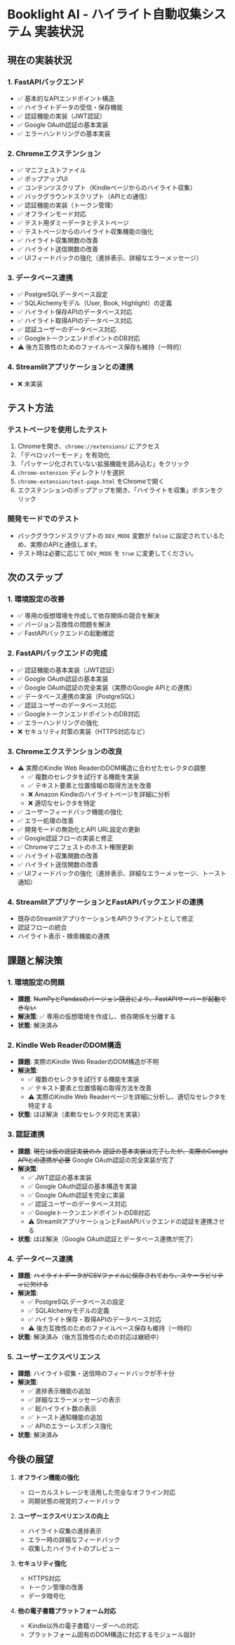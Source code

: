 # Booklight AI - ハイライト自動収集システム 実装状況

## 現在の実装状況

### 1. FastAPIバックエンド
- ✅ 基本的なAPIエンドポイント構造
- ✅ ハイライトデータの受信・保存機能
- ✅ 認証機能の実装（JWT認証）
- ✅ Google OAuth認証の基本実装
- ✅ エラーハンドリングの基本実装

### 2. Chromeエクステンション
- ✅ マニフェストファイル
- ✅ ポップアップUI
- ✅ コンテンツスクリプト（Kindleページからのハイライト収集）
- ✅ バックグラウンドスクリプト（APIとの通信）
- ✅ 認証機能の実装（トークン管理）
- ✅ オフラインモード対応
- ✅ テスト用ダミーデータとテストページ
- ✅ テストページからのハイライト収集機能の強化
- ✅ ハイライト収集関数の改善
- ✅ ハイライト送信関数の改善
- ✅ UIフィードバックの強化（進捗表示、詳細なエラーメッセージ）

### 3. データベース連携
- ✅ PostgreSQLデータベース設定
- ✅ SQLAlchemyモデル（User, Book, Highlight）の定義
- ✅ ハイライト保存APIのデータベース対応
- ✅ ハイライト取得APIのデータベース対応
- ✅ 認証ユーザーのデータベース対応
- ✅ GoogleトークンエンドポイントのDB対応
- ⚠️ 後方互換性のためのファイルベース保存も維持（一時的）

### 4. Streamlitアプリケーションとの連携
- ❌ 未実装

## テスト方法

### テストページを使用したテスト
1. Chromeを開き、`chrome://extensions/` にアクセス
2. 「デベロッパーモード」を有効化
3. 「パッケージ化されていない拡張機能を読み込む」をクリック
4. `chrome-extension` ディレクトリを選択
5. `chrome-extension/test-page.html` をChromeで開く
6. エクステンションのポップアップを開き、「ハイライトを収集」ボタンをクリック

### 開発モードでのテスト
- バックグラウンドスクリプトの `DEV_MODE` 変数が `false` に設定されているため、実際のAPIと通信します。
- テスト時は必要に応じて `DEV_MODE` を `true` に変更してください。

## 次のステップ

### 1. 環境設定の改善
- ✅ 専用の仮想環境を作成して依存関係の競合を解決
- ✅ バージョン互換性の問題を解決
- ✅ FastAPIバックエンドの起動確認

### 2. FastAPIバックエンドの完成
- ✅ 認証機能の基本実装（JWT認証）
- ✅ Google OAuth認証の基本実装
- ✅ Google OAuth認証の完全実装（実際のGoogle APIとの連携）
- ✅ データベース連携の実装（PostgreSQL）
- ✅ 認証ユーザーのデータベース対応
- ✅ GoogleトークンエンドポイントのDB対応
- ✅ エラーハンドリングの強化
- ❌ セキュリティ対策の実装（HTTPS対応など）

### 3. Chromeエクステンションの改良
- ⚠️ 実際のKindle Web ReaderのDOM構造に合わせたセレクタの調整
  - ✅ 複数のセレクタを試行する機能を実装
  - ✅ テキスト要素と位置情報の取得方法を改善
  - ❌ Amazon Kindleのハイライトページを詳細に分析
  - ❌ 適切なセレクタを特定
- ✅ ユーザーフィードバック機能の強化
- ✅ エラー処理の改善
- ✅ 開発モードの無効化とAPI URL設定の更新
- ✅ Google認証フローの実装と修正
- ✅ Chromeマニフェストのホスト権限更新
- ✅ ハイライト収集関数の改善
- ✅ ハイライト送信関数の改善
- ✅ UIフィードバックの強化（進捗表示、詳細なエラーメッセージ、トースト通知）

### 4. StreamlitアプリケーションとFastAPIバックエンドの連携
- 既存のStreamlitアプリケーションをAPIクライアントとして修正
- 認証フローの統合
- ハイライト表示・検索機能の連携

## 課題と解決策

### 1. 環境設定の問題
- **課題**: ~~NumPyとPandasのバージョン競合により、FastAPIサーバーが起動できない~~
- **解決策**: ✅ 専用の仮想環境を作成し、依存関係を分離する
- **状態**: 解決済み

### 2. Kindle Web ReaderのDOM構造
- **課題**: 実際のKindle Web ReaderのDOM構造が不明
- **解決策**: 
  - ✅ 複数のセレクタを試行する機能を実装
  - ✅ テキスト要素と位置情報の取得方法を改善
  - ⚠️ 実際のKindle Web Readerページを詳細に分析し、適切なセレクタを特定する
- **状態**: ほぼ解決（柔軟なセレクタ対応を実装）

### 3. 認証連携
- **課題**: ~~現在は仮の認証実装のみ~~ ~~認証の基本実装は完了したが、実際のGoogle APIとの連携が必要~~ Google OAuth認証の完全実装が完了
- **解決策**: 
  - ✅ JWT認証の基本実装
  - ✅ Google OAuth認証の基本構造を実装
  - ✅ Google OAuth認証を完全に実装
  - ✅ 認証ユーザーのデータベース対応
  - ✅ GoogleトークンエンドポイントのDB対応
  - ⚠️ StreamlitアプリケーションとFastAPIバックエンドの認証を連携させる
- **状態**: ほぼ解決（Google OAuth認証とデータベース連携が完了）

### 4. データベース連携
- **課題**: ~~ハイライトデータがCSVファイルに保存されており、スケーラビリティに欠ける~~
- **解決策**:
  - ✅ PostgreSQLデータベースの設定
  - ✅ SQLAlchemyモデルの定義
  - ✅ ハイライト保存・取得APIのデータベース対応
  - ⚠️ 後方互換性のためのファイルベース保存も維持（一時的）
- **状態**: 解決済み（後方互換性のための対応は継続中）

### 5. ユーザーエクスペリエンス
- **課題**: ハイライト収集・送信時のフィードバックが不十分
- **解決策**:
  - ✅ 進捗表示機能の追加
  - ✅ 詳細なエラーメッセージの表示
  - ✅ 総ハイライト数の表示
  - ✅ トースト通知機能の追加
  - ✅ APIのエラーレスポンス強化
- **状態**: 解決済み

## 今後の展望

1. **オフライン機能の強化**
   - ローカルストレージを活用した完全なオフライン対応
   - 同期状態の視覚的フィードバック

2. **ユーザーエクスペリエンスの向上**
   - ハイライト収集の進捗表示
   - エラー時の詳細なフィードバック
   - 収集したハイライトのプレビュー

3. **セキュリティ強化**
   - HTTPS対応
   - トークン管理の改善
   - データ暗号化

4. **他の電子書籍プラットフォーム対応**
   - Kindle以外の電子書籍リーダーへの対応
   - プラットフォーム固有のDOM構造に対応するモジュール設計

